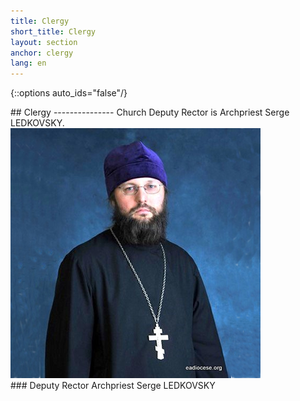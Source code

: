 ```yaml
---
title: Clergy
short_title: Clergy
layout: section
anchor: clergy
lang: en
---
```

{::options auto_ids="false"/}
<div class="section-title center" markdown="1">
##  Clergy
---------------
Church Deputy Rector is Archpriest Serge LEDKOVSKY.
<!-- Diakon Rostislav WOJTENKO. Sub-diakon Alexey Enikeyev. Sub-diakon James Storms. -->
</div>

<div class="row">

<div class="col-md-6 col-md-offset-3">
<div class="thumbnail">
<img alt="..." src="img/rev_serge_ledk.png" class="img-thumbnail team-img">
<div class="caption" markdown="1">
### Deputy Rector
Archpriest Serge LEDKOVSKY
</div>
</div>
</div>
<!-- 
<div class="col-md-4">
<div class="thumbnail">
<img alt="..." src="img/chemodakov2.jpg" class="img-thumbnail team-img">
<div class="caption" markdown="1">
### Archpriest
Seraphim CHEMODAKOV
</div>
</div>
</div> -->


</div>
